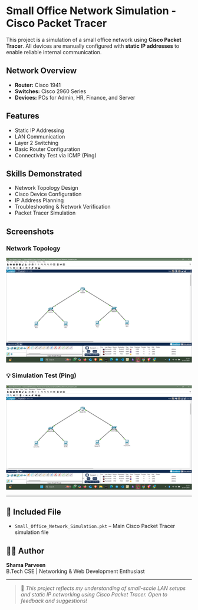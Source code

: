 #  Small Office Network Simulation - Cisco Packet Tracer

This project is a simulation of a small office network using **Cisco Packet Tracer**. All devices are manually configured with **static IP addresses** to enable reliable internal communication.

## Network Overview
- **Router:** Cisco 1941
- **Switches:** Cisco 2960 Series
- **Devices:** PCs for Admin, HR, Finance, and Server

##  Features
- Static IP Addressing  
- LAN Communication  
- Layer 2 Switching  
- Basic Router Configuration  
- Connectivity Test via ICMP (Ping)

## Skills Demonstrated
- Network Topology Design  
- Cisco Device Configuration  
- IP Address Planning  
- Troubleshooting & Network Verification  
- Packet Tracer Simulation

## Screenshots

###  Network Topology
![Network Topology](network_topology.png)

### 💡 Simulation Test (Ping)
![Ping Test](ping_test_result.png)

---

## 📁 Included File
- `Small_Office_Network_Simulation.pkt` – Main Cisco Packet Tracer simulation file

## 👩‍💻 Author
**Shama Parveen**  
B.Tech CSE | Networking & Web Development Enthusiast

---

> 🚀 *This project reflects my understanding of small-scale LAN setups and static IP networking using Cisco Packet Tracer. Open to feedback and suggestions!*
